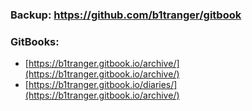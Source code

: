 
<!-- backups and alternative links -->

### Backup: https://github.com/b1tranger/gitbook

### GitBooks:

- [https://b1tranger.gitbook.io/archive/](https://b1tranger.gitbook.io/archive/)
- [https://b1tranger.gitbook.io/diaries/](https://b1tranger.gitbook.io/archive/)
